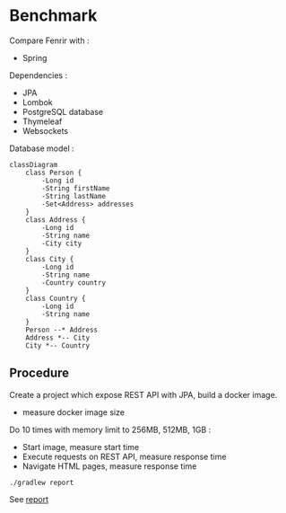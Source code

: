 # Benchmark

Compare Fenrir with :

- Spring

Dependencies :

- JPA
- Lombok
- PostgreSQL database
- Thymeleaf
- Websockets

Database model :

```mermaid
classDiagram
    class Person {
        -Long id
        -String firstName
        -String lastName
        -Set<Address> addresses
    }
    class Address {
        -Long id
        -String name
        -City city
    }
    class City {
        -Long id
        -String name
        -Country country
    }
    class Country {
        -Long id
        -String name
    }
    Person --* Address
    Address *-- City
    City *-- Country
```

## Procedure

Create a project which expose REST API with JPA, build a docker image.

- measure docker image size

Do 10 times with memory limit to 256MB, 512MB, 1GB :

- Start image, measure start time
- Execute requests on REST API, measure response time
- Navigate HTML pages, measure response time

```shell
./gradlew report
```

See [report](./report.html)